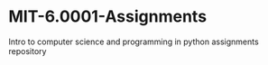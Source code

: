 # MIT-6.0001-Assignments
Intro to computer science and programming in python assignments repository 
